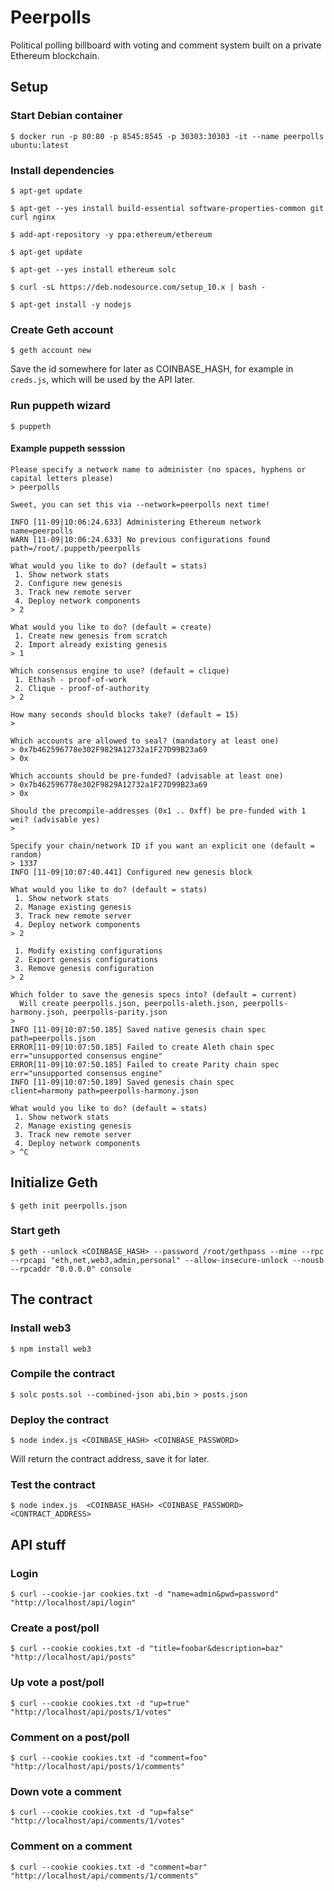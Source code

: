 # Peerpolls

Political polling billboard with voting and comment system built on a private Ethereum blockchain.

## Setup 

### Start Debian container

`$ docker run -p 80:80 -p 8545:8545 -p 30303:30303 -it --name peerpolls ubuntu:latest`

### Install dependencies

`$ apt-get update`

`$ apt-get --yes install build-essential software-properties-common git curl nginx`

`$ add-apt-repository -y ppa:ethereum/ethereum`

`$ apt-get update`

`$ apt-get --yes install ethereum solc`

`$ curl -sL https://deb.nodesource.com/setup_10.x | bash -`

`$ apt-get install -y nodejs`

### Create Geth account

`$ geth account new`

Save the id somewhere for later as COINBASE\_HASH, for example in `creds.js`, which will be used by the API later.

### Run puppeth wizard

`$ puppeth`

#### Example puppeth sesssion

```
Please specify a network name to administer (no spaces, hyphens or capital letters please)
> peerpolls

Sweet, you can set this via --network=peerpolls next time!

INFO [11-09|10:06:24.633] Administering Ethereum network           name=peerpolls
WARN [11-09|10:06:24.633] No previous configurations found         path=/root/.puppeth/peerpolls

What would you like to do? (default = stats)
 1. Show network stats
 2. Configure new genesis
 3. Track new remote server
 4. Deploy network components
> 2

What would you like to do? (default = create)
 1. Create new genesis from scratch
 2. Import already existing genesis
> 1

Which consensus engine to use? (default = clique)
 1. Ethash - proof-of-work
 2. Clique - proof-of-authority
> 2

How many seconds should blocks take? (default = 15)
>

Which accounts are allowed to seal? (mandatory at least one)
> 0x7b462596778e302F9829A12732a1F27D99B23a69
> 0x

Which accounts should be pre-funded? (advisable at least one)
> 0x7b462596778e302F9829A12732a1F27D99B23a69
> 0x

Should the precompile-addresses (0x1 .. 0xff) be pre-funded with 1 wei? (advisable yes)
>

Specify your chain/network ID if you want an explicit one (default = random)
> 1337
INFO [11-09|10:07:40.441] Configured new genesis block

What would you like to do? (default = stats)
 1. Show network stats
 2. Manage existing genesis
 3. Track new remote server
 4. Deploy network components
> 2

 1. Modify existing configurations
 2. Export genesis configurations
 3. Remove genesis configuration
> 2

Which folder to save the genesis specs into? (default = current)
  Will create peerpolls.json, peerpolls-aleth.json, peerpolls-harmony.json, peerpolls-parity.json
>
INFO [11-09|10:07:50.185] Saved native genesis chain spec          path=peerpolls.json
ERROR[11-09|10:07:50.185] Failed to create Aleth chain spec        err="unsupported consensus engine"
ERROR[11-09|10:07:50.185] Failed to create Parity chain spec       err="unsupported consensus engine"
INFO [11-09|10:07:50.189] Saved genesis chain spec                 client=harmony path=peerpolls-harmony.json

What would you like to do? (default = stats)
 1. Show network stats
 2. Manage existing genesis
 3. Track new remote server
 4. Deploy network components
> ^C

```

## Initialize Geth

`$ geth init peerpolls.json`

### Start geth

`$ geth --unlock <COINBASE_HASH> --password /root/gethpass --mine --rpc --rpcapi "eth,net,web3,admin,personal" --allow-insecure-unlock --nousb --rpcaddr "0.0.0.0" console`

## The contract

### Install web3

`$ npm install web3`

### Compile the contract

`$ solc posts.sol --combined-json abi,bin > posts.json`

### Deploy the contract

`$ node index.js <COINBASE_HASH> <COINBASE_PASSWORD>`

Will return the contract address, save it for later.

### Test the contract

`$ node index.js  <COINBASE_HASH> <COINBASE_PASSWORD> <CONTRACT_ADDRESS>`

## API stuff

### Login

`$ curl --cookie-jar cookies.txt -d "name=admin&pwd=password" "http://localhost/api/login"`

### Create a post/poll

`$ curl --cookie cookies.txt -d "title=foobar&description=baz" "http://localhost/api/posts"`

### Up vote a post/poll

`$ curl --cookie cookies.txt -d "up=true" "http://localhost/api/posts/1/votes"`

### Comment on a post/poll

`$ curl --cookie cookies.txt -d "comment=foo" "http://localhost/api/posts/1/comments"`

### Down vote a comment

`$ curl --cookie cookies.txt -d "up=false" "http://localhost/api/comments/1/votes"`

### Comment on a comment

`$ curl --cookie cookies.txt -d "comment=bar" "http://localhost/api/comments/1/comments"`

